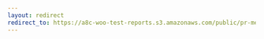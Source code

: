 ```yaml
---
layout: redirect
redirect_to: https://a8c-woo-test-reports.s3.amazonaws.com/public/pr-merge/43012/api/index.html
---
```

